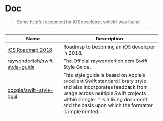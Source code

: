 # Doc
> Some helpful document for iOS developer, which I was found
___
Name | Description
--- | ---
[iOS Roadmap 2018](https://github.com/BohdanOrlov/iOS-Developer-Roadmap) | Roadmap to becoming an iOS developer in 2018.
[raywenderlich/swift-style-guide](https://github.com/raywenderlich/swift-style-guide) | The Official raywenderlich.com Swift Style Guide.
[google/swift-style-guid](https://google.github.io/swift/) | This style guide is based on Apple’s excellent Swift standard library style and also incorporates feedback from usage across multiple Swift projects within Google. It is a living document and the basis upon which the formatter is implemented.


